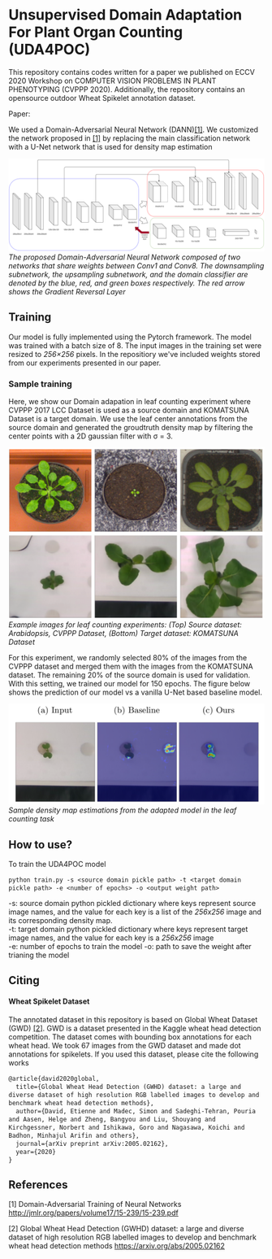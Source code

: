 # Unsupervised Domain Adaptation For Plant Organ Counting (UDA4POC)

This repository contains codes written for a paper we published on ECCV 2020 Workshop on COMPUTER VISION PROBLEMS IN PLANT PHENOTYPING (CVPPP 2020). Additionally, the repository contains an opensource outdoor Wheat Spikelet annotation dataset.

Paper: 

We used a Domain-Adversarial Neural Network (DANN)[[1]](#1). We customized the network proposed in [[1]](#1) by replacing the main classification network
with a U-Net network that is used for density map estimation

![Architecture](Images/UNet-DA.png)
*The proposed Domain-Adversarial Neural Network composed of two networks that share weights between Conv1 and Conv8. The downsampling subnetwork, the upsampling subnetwork, and the domain classifier are denoted by the blue, red, and green boxes respectively. The red arrow shows the Gradient Reversal Layer*

## Training
Our model is fully implemented using the Pytorch framework. The model was trained with a batch size of 8. The input images in the training set were resized to _256×256_ pixels. In the repositiory we've included weights stored from our experiments presented in our paper.

### Sample training 
Here, we show our Domain adapation in leaf counting experiment where CVPPP 2017 LCC Dataset is used as a source domain and KOMATSUNA Dataset is a target domain. We use the leaf center annotations from the source domain and generated the groudtruth density map by filtering the center points with a 2D gaussian filter with σ = 3.

![Leaf counting](Images/sample_image.png)
*Example images for leaf counting experiments: (Top) Source dataset: Arabidopsis, CVPPP Dataset, (Bottom) Target dataset: KOMATSUNA Dataset*

For this experiment, we randomly selected 80% of the images from the CVPPP dataset and merged them with the images from the KOMATSUNA dataset. The remaining 20% of the source domain is used for validation. With this setting, we trained our model for 150 epochs. The figure below shows the prediction of our model vs a vanilla U-Net based baseline model.

![DA leaf counting sample output](Images/sample_output.png)
*Sample density map estimations from the adapted model in the leaf counting task*

## How to use?
To train the UDA4POC model

	python train.py -s <source domain pickle path> -t <target domain pickle path> -e <number of epochs> -o <output weight path>

-s: source domain python pickled dictionary where keys represent source image names, and the value for each key is a list of the _256x256_ image and its corresponding density map.  
-t: target domain python pickled dictionary where keys represent target image names, and the value for each key is a  _256x256_ image  
-e: number of epochs to train the model
-o: path to save the weight after trianing the model

## Citing

#### Wheat Spikelet Dataset

The annotated dataset in this repository is based on Global Wheat Dataset (GWD) [[2]](#2). GWD is a dataset presented in the Kaggle wheat head detection competition. The dataset comes with bounding box annotations for each wheat head. We took 67 images from the GWD dataset and made dot annotations for spikelets. If you used this dataset, please cite the following works


	@article{david2020global,
	  title={Global Wheat Head Detection (GWHD) dataset: a large and diverse dataset of high resolution RGB labelled images to develop and benchmark wheat head detection methods},
	  author={David, Etienne and Madec, Simon and Sadeghi-Tehran, Pouria and Aasen, Helge and Zheng, Bangyou and Liu, Shouyang and Kirchgessner, Norbert and Ishikawa, Goro and Nagasawa, Koichi and Badhon, Minhajul Arifin and others},
	  journal={arXiv preprint arXiv:2005.02162},
	  year={2020}
	}



## References

<a id="1">[1]</a> 
Domain-Adversarial Training of Neural Networks
http://jmlr.org/papers/volume17/15-239/15-239.pdf

<a id="2">[2]</a> 
Global Wheat Head Detection (GWHD) dataset: a large and diverse dataset of high resolution RGB labelled images to develop and benchmark wheat head detection methods
https://arxiv.org/abs/2005.02162